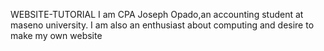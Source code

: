  WEBSITE-TUTORIAL
I am CPA Joseph Opado,an accounting student at maseno university.
I am also an enthusiast about  computing and desire to make my own website
